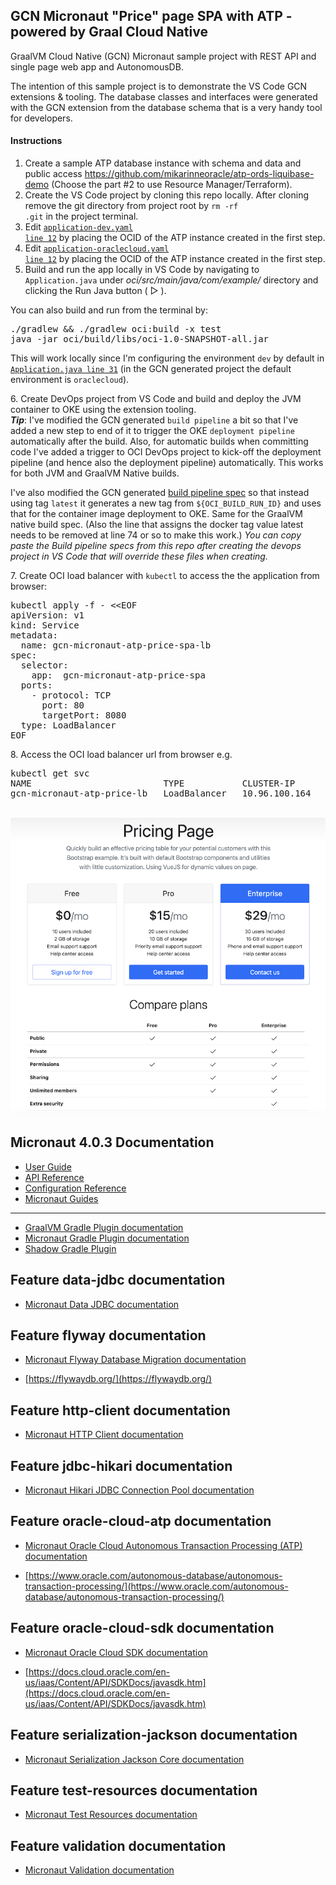 ## GCN Micronaut "Price" page SPA with ATP - powered by Graal Cloud Native

GraalVM Cloud Native (GCN) Micronaut sample project with REST API and single page web app and AutonomousDB.
<p>
The intention of this sample project is to demonstrate the VS Code GCN extensions & tooling. The database classes and interfaces were generated
with the GCN extension from the database schema that is a very handy tool for developers.

#### Instructions

1. Create a sample ATP database instance with schema and data and public access https://github.com/mikarinneoracle/atp-ords-liquibase-demo (Choose the part #2 to use Resource Manager/Terraform).
2. Create the VS Code project by cloning this repo locally. After cloning remove the git directory from project root by <code>rm -rf .git</code> in the project terminal.
3. Edit <a href="https://github.com/mikarinneoracle/gcn-micronaut-atp-price-spa/blob/master/oci/src/main/resources/application-dev.yml#L12"><code>application-dev.yaml line 12</code></a> by placing the OCID of the ATP instance created in the first step.
4. Edit <a href="https://github.com/mikarinneoracle/gcn-micronaut-atp-price-spa/blob/master/oci/src/main/resources/application-oraclecloud.yml#L12"><code>application-oraclecloud.yaml line 12</code></a> by placing the OCID of the ATP instance created in the first step.
5. Build and run the app locally in VS Code by navigating to <code>Application.java</code> under <i>oci/src/main/java/com/example/</i> directory and clicking the Run Java button ( &#9655; ).
<p>
You can also build and run from the terminal by: 
<pre>
./gradlew && ./gradlew oci:build -x test
java -jar oci/build/libs/oci-1.0-SNAPSHOT-all.jar
</pre>
<p>
This will work locally since I'm configuring the environment <code>dev</code> by default in
<a href="https://github.com/mikarinneoracle/gcn-micronaut-atp-price-spa/blob/master/oci/src/main/java/com/example/Application.java#L31"><code>Application.java line 31</code></a> (in the GCN generated project the default environment is <code>oraclecloud</code>).
<p>
6. Create DevOps project from VS Code and build and deploy the JVM container to OKE using the extension tooling.
<br>
<b><i>Tip</i></b>: I've modified the GCN generated <code>build pipeline</code> a bit so that I've added a new step to end of it to trigger the OKE <code>deployment pipeline</code> automatically after the build. Also, for automatic builds when committing code I've added a trigger to OCI DevOps project to kick-off the deployment pipeline (and hence also the deployment pipeline) automatically. This works for both JVM and GraalVM Native builds. 
<p>
I've also modified the GCN generated <a href="https://github.com/mikarinneoracle/gcn-micronaut-atp-price-spa/blob/master/.devops/oci_docker_jvmbuild_spec.yaml#L47">build pipeline spec</a> so that instead using tag <code>latest</code> it generates a new tag from <code>${OCI_BUILD_RUN_ID}</code> and uses that for the container image deployment to OKE. Same for the GraalVM native build spec. (Also the line that assigns the docker tag value latest needs to be removed at line 74 or so to make this work.) <i>You can copy paste the Build pipeline specs from this repo after creating the devops project in VS Code that will override these files when creating.</i>
<p>
7. Create OCI load balancer with <code>kubectl</code> to access the the application from browser:
<pre>
kubectl apply -f - &lt;&lt;EOF
apiVersion: v1
kind: Service
metadata:
  name: gcn-micronaut-atp-price-spa-lb
spec:
  selector:
    app:  gcn-micronaut-atp-price-spa
  ports:
    - protocol: TCP
      port: 80
      targetPort: 8080
  type: LoadBalancer
EOF
</pre>
8. Access the OCI load balancer url from browser e.g.
<pre>
kubectl get svc
NAME                         TYPE           CLUSTER-IP      EXTERNAL-IP       PORT(S)             AGE
gcn-micronaut-atp-price-lb   LoadBalancer   10.96.100.164   <b>138.2.167.156</b>     80:30258/TCP        8s
</pre>

<br>
<img src="price-spa.png" width="800" />


## Micronaut 4.0.3 Documentation

- [User Guide](https://docs.micronaut.io/4.0.3/guide/)
- [API Reference](https://docs.micronaut.io/4.0.3/api/)
- [Configuration Reference](https://docs.micronaut.io/4.0.3/guide/configurationreference.html)
- [Micronaut Guides](https://guides.micronaut.io/)
---
- [GraalVM Gradle Plugin documentation](https://graalvm.github.io/native-build-tools/latest/gradle-plugin.html)
- [Micronaut Gradle Plugin documentation](https://micronaut-projects.github.io/micronaut-gradle-plugin/latest/)
- [Shadow Gradle Plugin](https://plugins.gradle.org/plugin/com.github.johnrengelman.shadow)
## Feature data-jdbc documentation

- [Micronaut Data JDBC documentation](https://micronaut-projects.github.io/micronaut-data/latest/guide/index.html#jdbc)


## Feature flyway documentation

- [Micronaut Flyway Database Migration documentation](https://micronaut-projects.github.io/micronaut-flyway/latest/guide/index.html)

- [https://flywaydb.org/](https://flywaydb.org/)


## Feature http-client documentation

- [Micronaut HTTP Client documentation](https://docs.micronaut.io/latest/guide/index.html#nettyHttpClient)


## Feature jdbc-hikari documentation

- [Micronaut Hikari JDBC Connection Pool documentation](https://micronaut-projects.github.io/micronaut-sql/latest/guide/index.html#jdbc)


## Feature oracle-cloud-atp documentation

- [Micronaut Oracle Cloud Autonomous Transaction Processing (ATP) documentation](https://micronaut-projects.github.io/micronaut-oracle-cloud/latest/guide/#_micronaut_oraclecloud_atp)

- [https://www.oracle.com/autonomous-database/autonomous-transaction-processing/](https://www.oracle.com/autonomous-database/autonomous-transaction-processing/)


## Feature oracle-cloud-sdk documentation

- [Micronaut Oracle Cloud SDK documentation](https://micronaut-projects.github.io/micronaut-oracle-cloud/latest/guide/)

- [https://docs.cloud.oracle.com/en-us/iaas/Content/API/SDKDocs/javasdk.htm](https://docs.cloud.oracle.com/en-us/iaas/Content/API/SDKDocs/javasdk.htm)


## Feature serialization-jackson documentation

- [Micronaut Serialization Jackson Core documentation](https://micronaut-projects.github.io/micronaut-serialization/latest/guide/)


## Feature test-resources documentation

- [Micronaut Test Resources documentation](https://micronaut-projects.github.io/micronaut-test-resources/latest/guide/)


## Feature validation documentation

- [Micronaut Validation documentation](https://micronaut-projects.github.io/micronaut-validation/latest/guide/)


